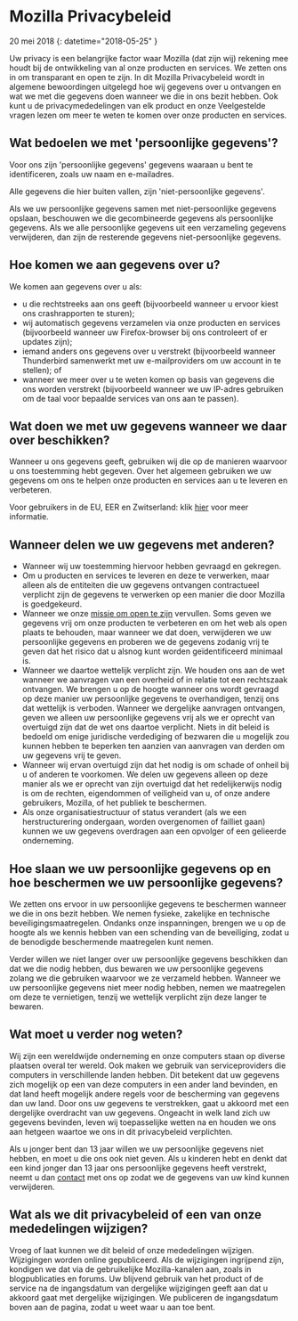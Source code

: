 ﻿# Mozilla Privacybeleid

20 mei 2018
{: datetime="2018-05-25" }

Uw privacy is een belangrijke factor waar Mozilla (dat zijn wij) rekening mee houdt bij de ontwikkeling van al onze producten en services. We zetten ons in om transparant en open te zijn. In dit Mozilla Privacybeleid wordt in algemene bewoordingen uitgelegd hoe wij gegevens over u ontvangen en wat we met die gegevens doen wanneer we die in ons bezit hebben. Ook kunt u de privacymededelingen van elk product en onze Veelgestelde vragen lezen om meer te weten te komen over onze producten en services. 

## Wat bedoelen we met 'persoonlijke gegevens'?

Voor ons zijn 'persoonlijke gegevens' gegevens waaraan u bent te identificeren, zoals uw naam en e-mailadres.

Alle gegevens die hier buiten vallen, zijn 'niet-persoonlijke gegevens'.

Als we uw persoonlijke gegevens samen met niet-persoonlijke gegevens opslaan, beschouwen we die gecombineerde gegevens als persoonlijke gegevens. Als we alle persoonlijke gegevens uit een verzameling gegevens verwijderen, dan zijn de resterende gegevens niet-persoonlijke gegevens.

## Hoe komen we aan gegevens over u?

We komen aan gegevens over u als:

* u die rechtstreeks aan ons geeft (bijvoorbeeld wanneer u ervoor kiest ons crashrapporten te sturen);
* wij automatisch gegevens verzamelen via onze producten en services (bijvoorbeeld wanneer uw Firefox-browser bij ons controleert of er updates zijn);
* iemand anders ons gegevens over u verstrekt (bijvoorbeeld wanneer Thunderbird samenwerkt met uw e-mailproviders om uw account in te stellen); of
* wanneer we meer over u te weten komen op basis van gegevens die ons worden verstrekt (bijvoorbeeld wanneer we uw IP-adres gebruiken om de taal voor bepaalde services van ons aan te passen).

## Wat doen we met uw gegevens wanneer we daar over beschikken?

Wanneer u ons gegevens geeft, gebruiken wij die op de manieren waarvoor u ons toestemming hebt gegeven. Over het algemeen gebruiken we uw gegevens om ons te helpen onze producten en services aan u te leveren en verbeteren.

Voor gebruikers in de EU, EER en Zwitserland: klik [hier](https://support.mozilla.org/kb/information-eu-eea-and-swiss-users) voor meer informatie.

## Wanneer delen we uw gegevens met anderen?

* Wanneer wij uw toestemming hiervoor hebben gevraagd en gekregen.
* Om u producten en services te leveren en deze te verwerken, maar alleen als de entiteiten die uw gegevens ontvangen contractueel verplicht zijn de gegevens te verwerken op een manier die door Mozilla is goedgekeurd.
* Wanneer we onze [missie om open te zijn](https://www.mozilla.org/about/manifesto/) vervullen. Soms geven we gegevens vrij om onze producten te verbeteren en om het web als open plaats te behouden, maar wanneer we dat doen, verwijderen we uw persoonlijke gegevens en proberen we de gegevens zodanig vrij te geven dat het risico dat u alsnog kunt worden geïdentificeerd minimaal is.
* Wanneer we daartoe wettelijk verplicht zijn. We houden ons aan de wet wanneer we aanvragen van een overheid of in relatie tot een rechtszaak ontvangen. We brengen u op de hoogte wanneer ons wordt gevraagd op deze manier uw persoonlijke gegevens te overhandigen, tenzij ons dat wettelijk is verboden. Wanneer we dergelijke aanvragen ontvangen, geven we alleen uw persoonlijke gegevens vrij als we er oprecht van overtuigd zijn dat de wet ons daartoe verplicht. Niets in dit beleid is bedoeld om enige juridische verdediging of bezwaren die u mogelijk zou kunnen hebben te beperken ten aanzien van aanvragen van derden om uw gegevens vrij te geven.
* Wanneer wij ervan overtuigd zijn dat het nodig is om schade of onheil bij u of anderen te voorkomen. We delen uw gegevens alleen op deze manier als we er oprecht van zijn overtuigd dat het redelijkerwijs nodig is om de rechten, eigendommen of veiligheid van u, of onze andere gebruikers, Mozilla, of het publiek te beschermen.
* Als onze organisatiestructuur of status verandert (als we een herstructurering ondergaan, worden overgenomen of failliet gaan) kunnen we uw gegevens overdragen aan een opvolger of een gelieerde onderneming.

## Hoe slaan we uw persoonlijke gegevens op en hoe beschermen we uw persoonlijke gegevens?

We zetten ons ervoor in uw persoonlijke gegevens te beschermen wanneer we die in ons bezit hebben. We nemen fysieke, zakelijke en technische beveiligingsmaatregelen. Ondanks onze inspanningen, brengen we u op de hoogte als we kennis hebben van een schending van de beveiliging, zodat u de benodigde beschermende maatregelen kunt nemen.

Verder willen we niet langer over uw persoonlijke gegevens beschikken dan dat we die nodig hebben, dus bewaren we uw persoonlijke gegevens zolang we die gebruiken waarvoor we ze verzameld hebben. Wanneer we uw persoonlijke gegevens niet meer nodig hebben, nemen we maatregelen om deze te vernietigen, tenzij we wettelijk verplicht zijn deze langer te bewaren.

## Wat moet u verder nog weten?

Wij zijn een wereldwijde onderneming en onze computers staan op diverse plaatsen overal ter wereld. Ook maken we gebruik van serviceproviders die computers in verschillende landen hebben. Dit betekent dat uw gegevens zich mogelijk op een van deze computers in een ander land bevinden, en dat land heeft mogelijk andere regels voor de bescherming van gegevens dan uw land. Door ons uw gegevens te verstrekken, gaat u akkoord met een dergelijke overdracht van uw gegevens. Ongeacht in welk land zich uw gegevens bevinden, leven wij toepasselijke wetten na en houden we ons aan hetgeen waartoe we ons in dit privacybeleid verplichten.

Als u jonger bent dan 13 jaar willen we uw persoonlijke gegevens niet hebben, en moet u die ons ook niet geven. Als u kinderen hebt en denkt dat een kind jonger dan 13 jaar ons persoonlijke gegevens heeft verstrekt, neemt u dan [contact](https://www.mozilla.org/privacy/#contact) met ons op  zodat we de gegevens van uw kind kunnen verwijderen.

## Wat als we dit privacybeleid of een van onze mededelingen wijzigen?

Vroeg of laat kunnen we dit beleid of onze mededelingen wijzigen.  Wijzigingen worden online gepubliceerd. Als de wijzigingen ingrijpend zijn, kondigen we dat via de gebruikelijke Mozilla-kanalen aan, zoals in blogpublicaties en forums. Uw blijvend gebruik van het product of de service na de ingangsdatum van dergelijke wijzigingen geeft aan dat u akkoord gaat met dergelijke wijzigingen. We publiceren de ingangsdatum boven aan de pagina, zodat u weet waar u aan toe bent.
